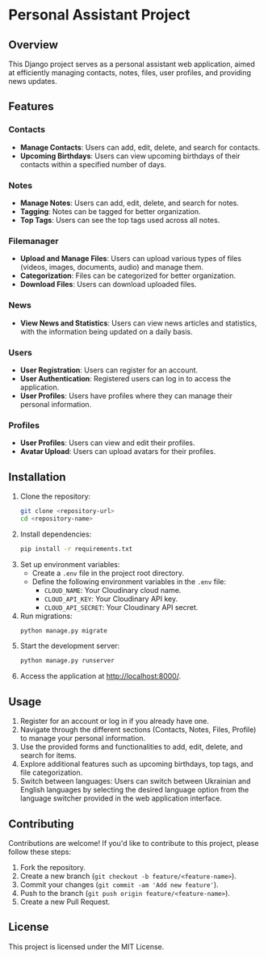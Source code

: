 # Personal Assistant Project

## Overview

This Django project serves as a personal assistant web application, aimed at efficiently managing contacts, notes,
files, user profiles, and providing news updates.

## Features

### Contacts

- **Manage Contacts**: Users can add, edit, delete, and search for contacts.
- **Upcoming Birthdays**: Users can view upcoming birthdays of their contacts within a specified number of days.

### Notes

- **Manage Notes**: Users can add, edit, delete, and search for notes.
- **Tagging**: Notes can be tagged for better organization.
- **Top Tags**: Users can see the top tags used across all notes.

### Filemanager

- **Upload and Manage Files**: Users can upload various types of files (videos, images, documents, audio) and manage
  them.
- **Categorization**: Files can be categorized for better organization.
- **Download Files**: Users can download uploaded files.

### News

- **View News and Statistics**: Users can view news articles and statistics, with the information being updated on a
  daily basis.

### Users

- **User Registration**: Users can register for an account.
- **User Authentication**: Registered users can log in to access the application.
- **User Profiles**: Users have profiles where they can manage their personal information.

### Profiles

- **User Profiles**: Users can view and edit their profiles.
- **Avatar Upload**: Users can upload avatars for their profiles.

## Installation

1. Clone the repository:
    ```bash
    git clone <repository-url>
    cd <repository-name>
    ```
2. Install dependencies:
    ```bash
    pip install -r requirements.txt
    ```
3. Set up environment variables:
    - Create a `.env` file in the project root directory.
    - Define the following environment variables in the `.env` file:
        - `CLOUD_NAME`: Your Cloudinary cloud name.
        - `CLOUD_API_KEY`: Your Cloudinary API key.
        - `CLOUD_API_SECRET`: Your Cloudinary API secret.
4. Run migrations:
    ```bash
    python manage.py migrate
    ```
5. Start the development server:
    ```bash
    python manage.py runserver
    ```
6. Access the application at [http://localhost:8000/](http://localhost:8000/).

## Usage

1. Register for an account or log in if you already have one.
2. Navigate through the different sections (Contacts, Notes, Files, Profile) to manage your personal information.
3. Use the provided forms and functionalities to add, edit, delete, and search for items.
4. Explore additional features such as upcoming birthdays, top tags, and file categorization.
5. Switch between languages: Users can switch between Ukrainian and English languages by selecting the desired language option from the language switcher provided in the web application interface.

## Contributing

Contributions are welcome! If you'd like to contribute to this project, please follow these steps:

1. Fork the repository.
2. Create a new branch (`git checkout -b feature/<feature-name>`).
3. Commit your changes (`git commit -am 'Add new feature'`).
4. Push to the branch (`git push origin feature/<feature-name>`).
5. Create a new Pull Request.

## License

This project is licensed under the MIT License.
